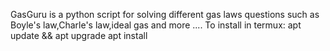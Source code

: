 GasGuru is a python script for solving different gas laws questions such as Boyle's law,Charle's law,ideal gas and more ....
To install in termux:
apt update && apt upgrade
apt install